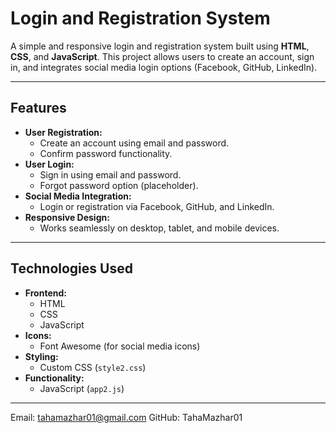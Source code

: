 # Login and Registration System

A simple and responsive login and registration system built using **HTML**, **CSS**, and **JavaScript**. This project allows users to create an account, sign in, and integrates social media login options (Facebook, GitHub, LinkedIn).

---

## Features

- **User  Registration:**
  - Create an account using email and password.
  - Confirm password functionality.
- **User  Login:**
  - Sign in using email and password.
  - Forgot password option (placeholder).
- **Social Media Integration:**
  - Login or registration via Facebook, GitHub, and LinkedIn.
- **Responsive Design:**
  - Works seamlessly on desktop, tablet, and mobile devices.

---

## Technologies Used

- **Frontend:**
  - HTML
  - CSS
  - JavaScript
- **Icons:**
  - Font Awesome (for social media icons)
- **Styling:**
  - Custom CSS (`style2.css`)
- **Functionality:**
  - JavaScript (`app2.js`)

---

Email: tahamazhar01@gmail.com
GitHub: TahaMazhar01
